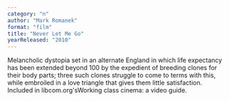 ```yaml
---
category: "n"
author: "Mark Romanek"
format: "film"
title: "Never Let Me Go"
yearReleased: "2010"
---
```

Melancholic dystopia set in an alternate England in which life expectancy has been extended beyond 100 by the expedient of breeding clones for their body parts; three such clones struggle to come to terms with this, while embroiled in a love triangle that gives them little satisfaction.
 
Included in libcom.org'sWorking class cinema: a video guide.
 